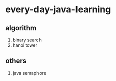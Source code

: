 # every-day-java-learning

## algorithm

1. binary search
2. hanoi tower

## others

1. java semaphore
